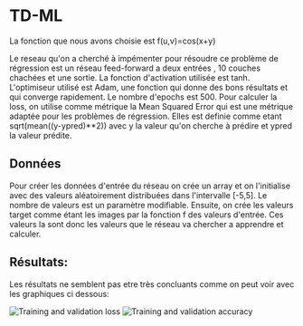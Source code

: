 # TD-ML


La fonction que nous avons choisie est f(u,v)=cos(x+y)

Le reseau qu'on a cherché à impémenter pour résoudre ce problème de régression est un réseau feed-forward a deux entrées , 10 couches chachées et une sortie. La fonction d'activation utilisée est tanh.
L'optimiseur utilisé est Adam, une fonction qui donne des bons résultats et qui converge rapidement. Le nombre d'epochs est 500.
Pour calculer la loss, on utilise comme métrique la Mean Squared Error qui est une métrique adaptée pour les problèmes de régression. Elles est definie comme etant sqrt(mean((y-ypred)**2)) avec y la valeur qu'on cherche à prédire et ypred la valeur prédite.

## Données

Pour créer les données d'entrée du réseau on crée un array et on l'initialise avec des valeurs aléatoirement distribuées dans l'intervalle [-5,5]. Le nombre de valeurs est un paramètre modifiable. Ensuite, on crée les valeurs target comme étant les images par la fonction f des valeurs d'entrée. Ces valeurs la sont donc les valeurs que le réseau va chercher a apprendre et calculer.



## Résultats:

Les résultats ne semblent pas etre très concluants comme on peut voir avec les graphiques ci dessous:

![Training and validation loss](/home/hatefulrock/Pictures/loss.png'  "Training and validation loss")
![Training and validation accuracy](/home/hatefulrock/Pictures/acc.png'  "Training and validation accuracy")

